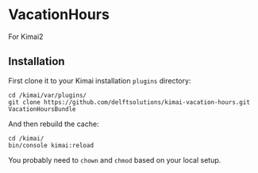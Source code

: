 # VacationHours

For Kimai2

## Installation

First clone it to your Kimai installation `plugins` directory:
```
cd /kimai/var/plugins/
git clone https://github.com/delftsolutions/kimai-vacation-hours.git VacationHoursBundle
```

And then rebuild the cache: 
```
cd /kimai/
bin/console kimai:reload
```

You probably need to `chown` and `chmod` based on your local setup.
